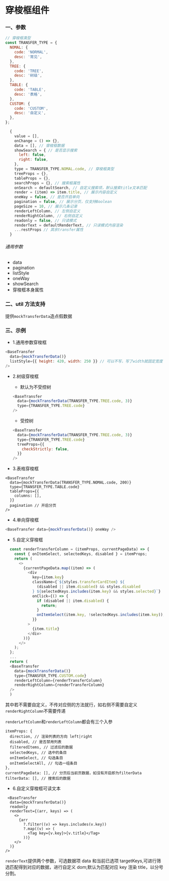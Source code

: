 # 穿梭框组件

### 一、参数

```js
// 穿梭框类型
const TRANSFER_TYPE = {
  NOMAL: {
    code: 'NORMAL',
    desc: '常见',
  },
  TREE: {
    code: 'TREE',
    desc: '树级',
  },
  TABLE: {
    code: 'TABLE',
    desc: '表格',
  },
  CUSTOM: {
    code: 'CUSTOM',
    desc: '自定义',
  },
};
```

```javascript
  {
    value = [],
    onChange = () => {},
    data = [], // 穿梭框数据
    showSearch = { // 是否显示搜索
      left: false,
      right: false,
    },
    type = TRANSFER_TYPE.NOMAL.code, // 穿梭框类型
    treeProps = {},
    tableProps = {},
    searchProps = {}, // 搜索框属性
    onSearch = defaultSearch, // 自定义搜索项，默认搜索title文本匹配
    render = (item) => item.title, // 展示内容自定义
    oneWay = false, // 是否开启单向
    pagination = false, // 展示分页，仅支持Boolean
    pageSize = 10, // 展示几条记录
    renderLeftColumn, // 左侧自定义
    renderRightColumn, // 右侧自定义
    readonly = false, // 只读模式
    renderText = defaultRenderText, // 只读模式内容渲染
    ...restProps // 其余transfer属性
  }
```

###### 通用参数

- data
- pagination
- listStyle
- oneWay
- showSearch
- 穿梭框本身属性

### 二、util 方法支持

提供`mockTransferData`造点假数据

### 三、示例

- 1.通用参数穿梭框

```javascript
<BaseTransfer
  data={mockTransferData()}
  listStyle={{ height: 420, width: 250 }} // 可以不写，写了width就固定宽度
/>
```

- 2.树级穿梭框

  - 默认为不受控树

  ```js
  <BaseTransfer
    data={mockTransferData(TRANSFER_TYPE.TREE.code, 3)}
    type={TRANSFER_TYPE.TREE.code}
  />
  ```

  - 受控树

  ```js
  <BaseTransfer
    data={mockTransferData(TRANSFER_TYPE.TREE.code, 3)}
    type={TRANSFER_TYPE.TREE.code}
    treeProps={{
      checkStrictly: false,
    }}
  />
  ```

- 3.表格穿梭框

```
<BaseTransfer
  data={mockTransferData(TRANSFER_TYPE.NOMAL.code, 200)}
  type={TRANSFER_TYPE.TABLE.code}
  tableProps={{
    columns: [],
  }}
  pagination // 开启分页
/>
```

- 4.单向穿梭框

```js
<BaseTransfer data={mockTransferData()} oneWay />
```

- 5.自定义穿梭框

```js
  const renderTransferColumn = (itemProps, currentPageData) => {
    const { onItemSelect, selectedKeys, disabled } = itemProps;
    return (
      <>
        {currentPageData.map((item) => (
          <div
            key={item.key}
            className={`${styles.transferCardItem} ${
              (disabled || item.disabled) && styles.disabled
            } ${selectedKeys.includes(item.key) && styles.selected}`}
            onClick={() => {
              if (disabled || item.disabled) {
                return;
              }
              onItemSelect(item.key, !selectedKeys.includes(item.key));
            }}
          >
            {item.title}
          </div>
        ))}
      </>
    );
  };
  ...
  return (
  <BaseTransfer
    data={mockTransferData()}
    type={TRANSFER_TYPE.CUSTOM.code}
    renderLeftColumn={renderTransferColumn}
    renderRightColumn={renderTransferColumn}
  />
  )

```

其中若不需要自定义，不传对应侧的方法就行，如右侧不需要自定义`renderRightColumn`不需要传递

`renderLeftColumn`和`renderLeftColumn`都会有三个入参

```
itemProps: {
  direction, // 渲染列表的方向 left|right
  disabled, // 是否禁用列表
  filteredItems, // 过滤后的数据
  selectedKeys, // 选中的条目
  onItemSelect, // 勾选条目
  onItemSelectAll, // 勾选一组条目
},
currentPageData: [], // 分页后当前页数据，如没有开启即为filterData
filterData: [], // 搜索后的数据
```

- 6.自定义穿梭框可读文本

```
 <BaseTransfer
  data={mockTransferData()}
  readonly
  renderText={(arr, keys) => (
    <>
      {arr
        ?.filter((v) => keys.includes(v.key))
        ?.map((v) => (
          <Tag key={v.key}>{v.title}</Tag>
        ))}
    </>
  )}
/>
```

`renderText`提供两个参数，可选数据项 data 和当前已选项 targetKeys,可进行筛选匹配得到对应的数据，进行自定义 dom;默认为匹配对应 key 渲染 title，以分号分割。
